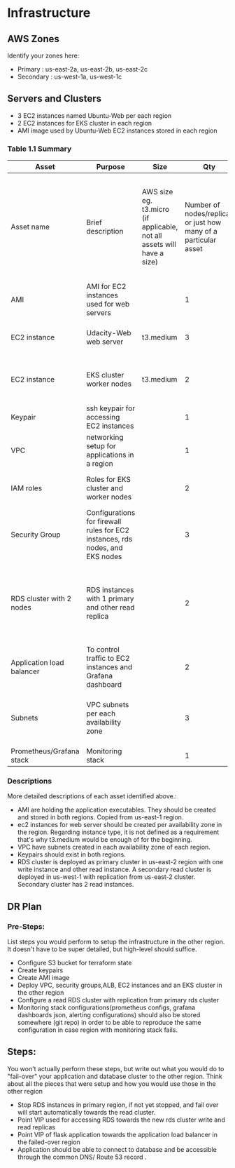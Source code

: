 # Infrastructure

## AWS Zones
Identify your zones here:
- Primary : us-east-2a, us-east-2b, us-east-2c
- Secondary : us-west-1a, us-west-1c

## Servers and Clusters
- 3 EC2 instances named Ubuntu-Web per each region
- 2 EC2 instances for EKS cluster in each region
- AMI image used by Ubuntu-Web EC2 instances stored in each region


### Table 1.1 Summary
| Asset                     | Purpose                                                                       | Size                                                                   | Qty                                                             | DR                                                                                                           |
|---------------------------|-------------------------------------------------------------------------------|------------------------------------------------------------------------|-----------------------------------------------------------------|--------------------------------------------------------------------------------------------------------------|
| Asset name                | Brief description                                                             | AWS size eg. t3.micro (if applicable, not all assets will have a size) | Number of nodes/replicas or just how many of a particular asset | Identify if this asset is deployed to DR, replicated, created in multiple locations or just stored elsewhere |
| AMI                       | AMI for EC2 instances used for web servers                                    |                                                                        | 1                                                               | Created in both regions                                                                                      |
| EC2 instance              | Udacity-Web web server                                                        | t3.medium                                                              | 3                                                               | DR - deployed in both regions                                                                                |
| EC2 instance              | EKS cluster worker nodes                                                      | t3.medium                                                              | 2                                                               | DR - EKS cluster is deployed in both regions                                                                 |
| Keypair                   | ssh keypair for accessing EC2 instances                                       |                                                                        | 1                                                               | created in both regions                                                                                      |
| VPC                       | networking setup for applications in a region                                 |                                                                        | 1                                                               | DR - deployed in both regions                                                                                |
| IAM roles                 | Roles for EKS cluster and worker nodes                                        |                                                                        | 2                                                               | DR - deployed in each region                                                                                 |
| Security Group            | Configurations for firewall rules for EC2 instances, rds nodes, and EKS nodes |                                                                        | 3                                                               | DR - deployed in each region                                                                                 |
| RDS cluster with 2 nodes  | RDS instances with 1 primary and other read replica                           |                                                                        | 2                                                               | Cluster deployed in both regions, with the second being read replica                                         |
| Application load balancer | To control traffic to EC2 instances and Grafana dashboard                      |                                                                        | 2                                                               | DR - deployed in each region                                                                                 |
| Subnets                   | VPC subnets per each availability zone                                        |                                                                        | 3                                                               | DR - deployed in each zone of both regions                                                                   |
| Prometheus/Grafana stack  | Monitoring stack                                                              |                                                                        | 1                                                               |                                                                                                              |

### Descriptions
More detailed descriptions of each asset identified above.:
- AMI are holding the application executables. They should be created and stored in both regions. Copied from us-east-1 region.
- ec2 instances for web server should be created per availability zone in the region. Regarding instance type, it is not defined as a requirement that's why t3.medium would be enough of for the beginning.
- VPC have subnets created in each availability zone of each region.
- Keypairs should exist in both regions.
- RDS cluster is deployed as primary cluster in us-east-2 region with one write instance and other read instance. A secondary read cluster is deployed in us-west-1 with replication from us-east-2 cluster. Secondary cluster has 2 read instances.

## DR Plan
### Pre-Steps:
List steps you would perform to setup the infrastructure in the other region. It doesn't have to be super detailed, but high-level should suffice.
- Configure S3 bucket for terraform state
- Create keypairs
- Create AMI image
- Deploy VPC, security groups,ALB,  EC2 instances and an EKS cluster in the other region
- Configure a read RDS cluster with replication from primary rds cluster
- Monitoring stack configurations(prometheus configs, grafana dashboards json, alerting configurations) should also be stored somewhere (git repo) in order to be able to reproduce the same configuration in case region with monitoring stack fails.

## Steps:
You won't actually perform these steps, but write out what you would do to "fail-over" your application and database cluster to the other region. Think about all the pieces that were setup and how you would use those in the other region
- Stop RDS instances in primary region, if not yet stopped, and fail over will start automatically towards the read cluster.
- Point VIP used for accessing RDS towards the new rds cluster write and read replicas
- Point VIP of flask application towards the application load balancer in the failed-over region
- Application should be able to connect to database and be accessible through the common DNS/ Route 53 record .
